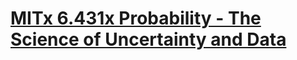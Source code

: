# [MITx 6.431x Probability - The Science of Uncertainty and Data](https://learning.edx.org/course/course-v1:MITx+6.431x+1T2024)
